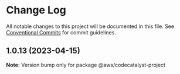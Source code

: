 # Change Log

All notable changes to this project will be documented in this file.
See [Conventional Commits](https://conventionalcommits.org) for commit guidelines.

## 1.0.13 (2023-04-15)

**Note:** Version bump only for package @aws/codecatalyst-project
